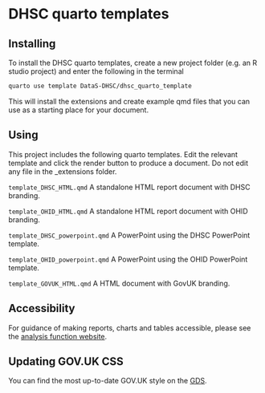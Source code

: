 # DHSC quarto templates

## Installing

To install the DHSC quarto templates, create a new project folder (e.g. an R studio project) and enter the following in the terminal

``` bash
quarto use template DataS-DHSC/dhsc_quarto_template
```

This will install the extensions and create example qmd files that you can use as a starting place for your document.

## Using

This project includes the following quarto templates. Edit the relevant template and click the render button to produce a document. Do not edit any file in the \_extensions folder.

`template_DHSC_HTML.qmd` A standalone HTML report document with DHSC branding.

`template_OHID_HTML.qmd` A standalone HTML report document with OHID branding.

`template_DHSC_powerpoint.qmd` A PowerPoint using the DHSC PowerPoint template.

`template_OHID_powerpoint.qmd` A PowerPoint using the OHID PowerPoint template.

`template_GOVUK_HTML.qmd` A HTML document with GovUK branding.

## Accessibility

For guidance of making reports, charts and tables accessible, please see the [analysis function website](https://analysisfunction.civilservice.gov.uk/support/communicating-analysis/).

## Updating GOV.UK CSS
You can find the most up-to-date GOV.UK style on the [GDS](https://design-system.service.gov.uk/).
